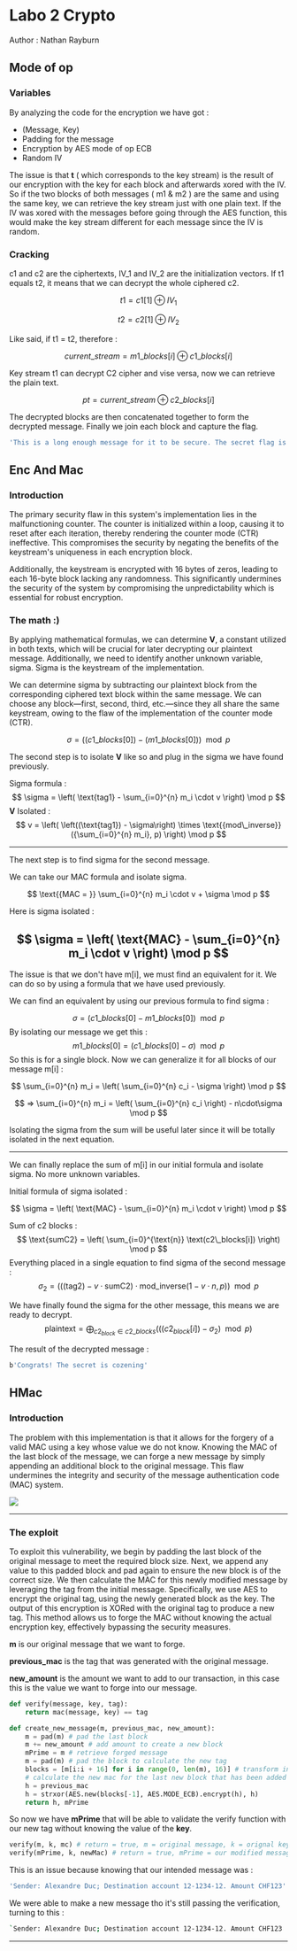 # Labo 2 Crypto
Author : Nathan Rayburn

## Mode of op

### Variables 

By analyzing the code for the encryption we have got : 

- (Message, Key)
- Padding for the message
- Encryption by AES mode of op ECB
- Random IV

The issue is that **t** ( which corresponds to the key stream) is the result of our encryption with the key for each block and afterwards xored with the IV. So if the two blocks of both messages ( m1 & m2 ) are the same and using the same key, we can retrieve the key stream just with one plain text. If the IV was xored with the messages before going through the AES function, this would make the key stream different for each message since the IV is random.

### Cracking

c1 and c2 are the ciphertexts, IV_1 and IV_2 are the initialization vectors. If t1 equals t2, it means that we can decrypt the whole ciphered c2. 

$$
t1 = c1[1] \oplus IV_1
$$

$$
t2 = c2[1] \oplus IV_2
$$

Like said, if t1 = t2, therefore : 

$$current\_stream = m1\_blocks[i] \oplus c1\_blocks[i]$$

Key stream t1 can decrypt C2 cipher and vise versa, now we can retrieve the plain text.

$$pt = current\_stream \oplus c2\_blocks[i]$$

The decrypted blocks are then concatenated together to form the decrypted message. Finally we join each block and capture the flag.

```bash
'This is a long enough message for it to be secure. The secret flag is laurels\x03\x03\x03'
```

## Enc And Mac

### Introduction
The primary security flaw in this system's implementation lies in the malfunctioning counter. The counter is initialized within a loop, causing it to reset after each iteration, thereby rendering the counter mode (CTR) ineffective. This compromises the security by negating the benefits of the keystream's uniqueness in each encryption block.

Additionally, the keystream is encrypted with 16 bytes of zeros, leading to each 16-byte block lacking any randomness. This significantly undermines the security of the system by compromising the unpredictability which is essential for robust encryption. 


### The math :)

By applying mathematical formulas, we can determine **V**, a constant utilized in both texts, which will be crucial for later decrypting our plaintext message. Additionally, we need to identify another unknown variable, sigma. Sigma is the keystream of the implementation.

We can determine sigma by subtracting our plaintext block from the corresponding ciphered text block within the same message. We can choose any block—first, second, third, etc.—since they all share the same keystream, owing to the flaw of the implementation of the counter mode (CTR).

$$
\sigma = \left( (c1\_blocks[0]) - (m1\_blocks[0]) \right) \mod p
$$

The second step is to isolate **V** like so and plug in the sigma we have found previously.


 Sigma formula :
$$
\sigma = \left( \text{tag1} - \sum_{i=0}^{n} m_i \cdot v \right) \mod p
$$
**V** Isolated :
$$
v = \left( \left((\text{tag1}) - \sigma\right) \times \text{{mod\_inverse}}({\sum_{i=0}^{n} m_i}, p) \right) \mod p
$$


---
The next step is to find sigma for the second message. 

We can take our MAC formula and isolate sigma.


$$
\text{{MAC = }} \sum_{i=0}^{n} m_i \cdot v + \sigma \mod p
$$

Here is sigma isolated :

$$
\sigma = \left( \text{MAC} - \sum_{i=0}^{n} m_i \cdot v \right) \mod p
$$
---

The issue is that we don't have m[i], we must find an equivalent for it. We can do so by using a formula that we have used previously. 

We can find an equivalent by using our previous formula to find sigma :

$$
\sigma = \left( c1\_blocks[0] - m1\_blocks[0] \right) \mod p
$$
By isolating our message we get this :
$$
m1\_blocks[0] = \left( c1\_blocks[0] - \sigma \right) \mod p
$$
So this is for a single block.
Now we can generalize it for all blocks of our message m[i] :

$$
\sum_{i=0}^{n} m_i = \left( \sum_{i=0}^{n} c_i - \sigma \right) \mod p
$$

$$
=> \sum_{i=0}^{n} m_i = \left( \sum_{i=0}^{n} c_i  \right) - n\cdot\sigma \mod p
$$

Isolating the sigma from the sum will be useful later since it will be totally isolated in the next equation.

---

We can finally replace the sum of m[i] in our initial formula and isolate sigma. No more unknown variables.

Initial formula of sigma isolated : 

$$
\sigma = \left( \text{MAC} - \sum_{i=0}^{n} m_i \cdot v \right) \mod p
$$

Sum of c2 blocks :
$$
\text{sumC2} = \left( \sum_{i=0}^{\text{n}} \text(c2\_blocks[i]) \right) \mod p
$$
Everything placed in a single equation to find sigma of the second message :
$$
\sigma_2 = \left( \left((\text{{tag2}}) - v \cdot \text{{sumC2}}\right) \cdot \text{{mod\_inverse}}(1 - v \cdot n, p) \right) \mod p
$$

We have finally found the sigma for the other message, this means we are ready to decrypt.
$$
\text{{plaintext}} = \bigoplus_{c2_{block} \in c2\_blocks} \left( \left( (c2_{block}[i]) - \sigma_2 \right) \mod p \right)
$$

The result of the decrypted message : 

```bash
b'Congrats! The secret is cozening'
```
## HMac

### Introduction
The problem with this implementation is that it allows for the forgery of a valid MAC using a key whose value we do not know. Knowing the MAC of the last block of the message, we can forge a new message by simply appending an additional block to the original message. This flaw undermines the integrity and security of the message authentication code (MAC) system.

[![](https://mermaid.ink/img/pako:eNpNkMFqwzAQRH9l2XNC7i4U7NjQQ6GQXApRKKq1rYRtychSWhPl37OuklCdpNmZx6zO2DpFWOC3l6OG192TsMCnPAjsaN6Mnk7GxQm0nLTAI6zXz-kkewgOyLZ-HkOCis1ls__ooNlWbMqILaufvWu7gznek4xke55XiwLpRiGVoObEyyNf_82bW5_8YMP7226hZbnJDEu_AbhVpH-94McEnaAUFlc4kB-kUbzoeUkKDJoGEljwVUnfCRT2wj4Zg9vPtsUi-EgrjKOSgWoj-X8GLL5kP9HlCmdBYGA?type=png)](https://mermaid.live/edit#pako:eNpNkMFqwzAQRH9l2XNC7i4U7NjQQ6GQXApRKKq1rYRtychSWhPl37OuklCdpNmZx6zO2DpFWOC3l6OG192TsMCnPAjsaN6Mnk7GxQm0nLTAI6zXz-kkewgOyLZ-HkOCis1ls__ooNlWbMqILaufvWu7gznek4xke55XiwLpRiGVoObEyyNf_82bW5_8YMP7226hZbnJDEu_AbhVpH-94McEnaAUFlc4kB-kUbzoeUkKDJoGEljwVUnfCRT2wj4Zg9vPtsUi-EgrjKOSgWoj-X8GLL5kP9HlCmdBYGA)

---
### The exploit
To exploit this vulnerability, we begin by padding the last block of the original message to meet the required block size. Next, we append any value to this padded block and pad again to ensure the new block is of the correct size. We then calculate the MAC for this newly modified message by leveraging the tag from the initial message. Specifically, we use AES to encrypt the original tag, using the newly generated block as the key. The output of this encryption is XORed with the original tag to produce a new tag. This method allows us to forge the MAC without knowing the actual encryption key, effectively bypassing the security measures.

**m**            is our original message that we want to forge.

**previous_mac** is the tag that was generated with the original message.

**new_amount** is the amount we want to add to our transaction, in this case this is the value we want to forge into our message.

```python
def verify(message, key, tag):
    return mac(message, key) == tag

def create_new_message(m, previous_mac, new_amount):
    m = pad(m) # pad the last block
    m += new_amount # add amount to create a new block
    mPrime = m # retrieve forged message
    m = pad(m) # pad the block to calculate the new tag
    blocks = [m[i:i + 16] for i in range(0, len(m), 16)] # transform into blocks
    # calculate the new mac for the last new block that has been added
    h = previous_mac
    h = strxor(AES.new(blocks[-1], AES.MODE_ECB).encrypt(h), h)
    return h, mPrime
```
So now we have **mPrime** that will be able to validate the verify function with our new tag without knowing the value of the **key**.

```python
verify(m, k, mc) # return = true, m = original message, k = orignal key, mc = tag
verify(mPrime, k, newMac) # return = true, mPrime = our modified message, k = still the original key, newMac = says for it self

```
This is an issue because knowing that our intended message was :

```bash
'Sender: Alexandre Duc; Destination account 12-1234-12. Amount CHF123'
```

We were able to make a new message tho it's still passing the verification, turning to this :
```bash
`Sender: Alexandre Duc; Destination account 12-1234-12. Amount CHF123           800`
```

---